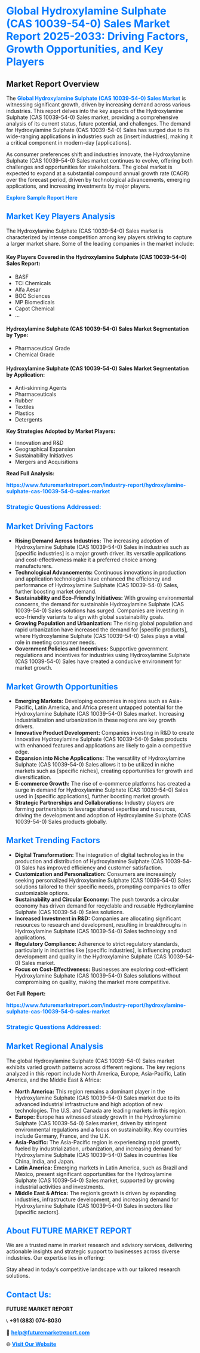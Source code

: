 <h1 style="color: #007BFF;">Global Hydroxylamine Sulphate (CAS 10039-54-0) Sales Market Report 2025-2033: Driving Factors, Growth Opportunities, and Key Players</h1>

<section id="overview">
<h2>Market Report Overview</h2>
<p>The <a href="https://www.futuremarketreport.com/industry-report/hydroxylamine-sulphate-cas-10039-54-0-sales-market" style="color: #007BFF; text-decoration: none;"><strong>Global Hydroxylamine Sulphate (CAS 10039-54-0) Sales Market</strong></a> is witnessing significant growth, driven by increasing demand across various industries. This report delves into the key aspects of the Hydroxylamine Sulphate (CAS 10039-54-0) Sales market, providing a comprehensive analysis of its current status, future potential, and challenges. The demand for Hydroxylamine Sulphate (CAS 10039-54-0) Sales has surged due to its wide-ranging applications in industries such as [insert industries], making it a critical component in modern-day [applications].</p>
<p>As consumer preferences shift and industries innovate, the Hydroxylamine Sulphate (CAS 10039-54-0) Sales market continues to evolve, offering both challenges and opportunities for stakeholders. The global market is expected to expand at a substantial compound annual growth rate (CAGR) over the forecast period, driven by technological advancements, emerging applications, and increasing investments by major players.</p>
</section>

<section id="overview">
<p><a href="https://www.futuremarketreport.com/request-sample/reportId=104174" style="color: #007BFF; text-decoration: none;"><strong>Explore Sample Report Here</strong></a></p>
</section>

<section id="key-players">
<h2 style="color: #007BFF;">Market Key Players Analysis</h2>
<p>The Hydroxylamine Sulphate (CAS 10039-54-0) Sales market is characterized by intense competition among key players striving to capture a larger market share. Some of the leading companies in the market include:</p>
<h4>Key Players Covered in the Hydroxylamine Sulphate (CAS 10039-54-0) Sales Report:</h4>
<ul><li>BASF</li><li>TCI Chemicals</li><li>Alfa Aesar</li><li>BOC Sciences</li><li>MP Biomedicals</li><li>Capot Chemical</li><li>...</li></ul>
<h4>Hydroxylamine Sulphate (CAS 10039-54-0) Sales Market Segmentation by Type:</h4>
<ul><li>Pharmaceutical Grade</li><li>Chemical Grade</li></ul>

<h4>Hydroxylamine Sulphate (CAS 10039-54-0) Sales Market Segmentation by Application:</h4>
<ul><li>Anti-skinning Agents</li><li>Pharmaceuticals</li><li>Rubber</li><li>Textiles</li><li>Plastics</li><li>Detergents</li></ul>
<p><strong>Key Strategies Adopted by Market Players:</strong></p>
<ul>
<li>Innovation and R&D</li>
<li>Geographical Expansion</li>
<li>Sustainability Initiatives</li>
<li>Mergers and Acquisitions</li>
</ul>
</section>

<section>
<p><strong>Read Full Analysis: </strong></p><a href="https://www.futuremarketreport.com/industry-report/hydroxylamine-sulphate-cas-10039-54-0-sales-market" style="color: #007BFF; text-decoration: none;"><strong>https://www.futuremarketreport.com/industry-report/hydroxylamine-sulphate-cas-10039-54-0-sales-market</strong></a>
<h3 style="color: #007BFF;">Strategic Questions Addressed:</h3>
</section>

<section id="driving-factors">
<h2 style="color: #007BFF;">Market Driving Factors</h2>
<ul>
<li><strong>Rising Demand Across Industries:</strong> The increasing adoption of Hydroxylamine Sulphate (CAS 10039-54-0) Sales in industries such as [specific industries] is a major growth driver. Its versatile applications and cost-effectiveness make it a preferred choice among manufacturers.</li>
<li><strong>Technological Advancements:</strong> Continuous innovations in production and application technologies have enhanced the efficiency and performance of Hydroxylamine Sulphate (CAS 10039-54-0) Sales, further boosting market demand.</li>
<li><strong>Sustainability and Eco-Friendly Initiatives:</strong> With growing environmental concerns, the demand for sustainable Hydroxylamine Sulphate (CAS 10039-54-0) Sales solutions has surged. Companies are investing in eco-friendly variants to align with global sustainability goals.</li>
<li><strong>Growing Population and Urbanization:</strong> The rising global population and rapid urbanization have increased the demand for [specific products], where Hydroxylamine Sulphate (CAS 10039-54-0) Sales plays a vital role in meeting consumer needs.</li>
<li><strong>Government Policies and Incentives:</strong> Supportive government regulations and incentives for industries using Hydroxylamine Sulphate (CAS 10039-54-0) Sales have created a conducive environment for market growth.</li>
</ul>
</section>

<section id="growth-opportunities">
<h2 style="color: #007BFF;">Market Growth Opportunities</h2>
<ul>
<li><strong>Emerging Markets:</strong> Developing economies in regions such as Asia-Pacific, Latin America, and Africa present untapped potential for the Hydroxylamine Sulphate (CAS 10039-54-0) Sales market. Increasing industrialization and urbanization in these regions are key growth drivers.</li>
<li><strong>Innovative Product Development:</strong> Companies investing in R&D to create innovative Hydroxylamine Sulphate (CAS 10039-54-0) Sales products with enhanced features and applications are likely to gain a competitive edge.</li>
<li><strong>Expansion into Niche Applications:</strong> The versatility of Hydroxylamine Sulphate (CAS 10039-54-0) Sales allows it to be utilized in niche markets such as [specific niches], creating opportunities for growth and diversification.</li>
<li><strong>E-commerce Growth:</strong> The rise of e-commerce platforms has created a surge in demand for Hydroxylamine Sulphate (CAS 10039-54-0) Sales used in [specific applications], further boosting market growth.</li>
<li><strong>Strategic Partnerships and Collaborations:</strong> Industry players are forming partnerships to leverage shared expertise and resources, driving the development and adoption of Hydroxylamine Sulphate (CAS 10039-54-0) Sales products globally.</li>
</ul>
</section>

<section id="trending-factors">
<h2 style="color: #007BFF;">Market Trending Factors</h2>
<ul>
<li><strong>Digital Transformation:</strong> The integration of digital technologies in the production and distribution of Hydroxylamine Sulphate (CAS 10039-54-0) Sales has improved efficiency and customer satisfaction.</li>
<li><strong>Customization and Personalization:</strong> Consumers are increasingly seeking personalized Hydroxylamine Sulphate (CAS 10039-54-0) Sales solutions tailored to their specific needs, prompting companies to offer customizable options.</li>
<li><strong>Sustainability and Circular Economy:</strong> The push towards a circular economy has driven demand for recyclable and reusable Hydroxylamine Sulphate (CAS 10039-54-0) Sales solutions.</li>
<li><strong>Increased Investment in R&D:</strong> Companies are allocating significant resources to research and development, resulting in breakthroughs in Hydroxylamine Sulphate (CAS 10039-54-0) Sales technology and applications.</li>
<li><strong>Regulatory Compliance:</strong> Adherence to strict regulatory standards, particularly in industries like [specific industries], is influencing product development and quality in the Hydroxylamine Sulphate (CAS 10039-54-0) Sales market.</li>
<li><strong>Focus on Cost-Effectiveness:</strong> Businesses are exploring cost-efficient Hydroxylamine Sulphate (CAS 10039-54-0) Sales solutions without compromising on quality, making the market more competitive.</li>
</ul>
</section>

<section>
<p><strong>Get Full Report: </strong></p><a href="https://www.futuremarketreport.com/industry-report/hydroxylamine-sulphate-cas-10039-54-0-sales-market" style="color: #007BFF; text-decoration: none;"><strong>https://www.futuremarketreport.com/industry-report/hydroxylamine-sulphate-cas-10039-54-0-sales-market</strong></a>
<h3 style="color: #007BFF;">Strategic Questions Addressed:</h3>
</section>


<section id="regional-analysis">
<h2 style="color: #007BFF;">Market Regional Analysis</h2>
<p>The global Hydroxylamine Sulphate (CAS 10039-54-0) Sales market exhibits varied growth patterns across different regions. The key regions analyzed in this report include North America, Europe, Asia-Pacific, Latin America, and the Middle East & Africa:</p>
<ul>
<li><strong>North America:</strong> This region remains a dominant player in the Hydroxylamine Sulphate (CAS 10039-54-0) Sales market due to its advanced industrial infrastructure and high adoption of new technologies. The U.S. and Canada are leading markets in this region.</li>
<li><strong>Europe:</strong> Europe has witnessed steady growth in the Hydroxylamine Sulphate (CAS 10039-54-0) Sales market, driven by stringent environmental regulations and a focus on sustainability. Key countries include Germany, France, and the U.K.</li>
<li><strong>Asia-Pacific:</strong> The Asia-Pacific region is experiencing rapid growth, fueled by industrialization, urbanization, and increasing demand for Hydroxylamine Sulphate (CAS 10039-54-0) Sales in countries like China, India, and Japan.</li>
<li><strong>Latin America:</strong> Emerging markets in Latin America, such as Brazil and Mexico, present significant opportunities for the Hydroxylamine Sulphate (CAS 10039-54-0) Sales market, supported by growing industrial activities and investments.</li>
<li><strong>Middle East & Africa:</strong> The region’s growth is driven by expanding industries, infrastructure development, and increasing demand for Hydroxylamine Sulphate (CAS 10039-54-0) Sales in sectors like [specific sectors].</li>
</ul>
</section>

<footer>
<h2 style="color: #007BFF;">About FUTURE MARKET REPORT</h2>
<p>We are a trusted name in market research and advisory services, delivering actionable insights and strategic support to businesses across diverse industries. Our expertise lies in offering:</p>

<p>Stay ahead in today’s competitive landscape with our tailored research solutions.</p>

<h2 style="color: #007BFF;">Contact Us:</h2>
<p><strong>FUTURE MARKET REPORT</strong></p>
<p>📞 <strong>+91 (883) 074-8030</strong></p>
<p>📧 <strong><a href="mailto:help@futuremarketreport.com" style="color: #007BFF;">help@futuremarketreport.com</a></strong></p>
<p>🌐 <strong><a href="https://www.futuremarketreport.com/" style="color: #007BFF;">Visit Our Website</a></strong></p>
</footer>
